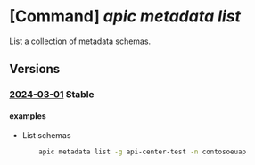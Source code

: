 # [Command] _apic metadata list_

List a collection of metadata schemas.

## Versions

### [2024-03-01](/Resources/mgmt-plane/L3N1YnNjcmlwdGlvbnMve30vcmVzb3VyY2Vncm91cHMve30vcHJvdmlkZXJzL21pY3Jvc29mdC5hcGljZW50ZXIvc2VydmljZXMve30vbWV0YWRhdGFzY2hlbWFz/2024-03-01.xml) **Stable**

<!-- mgmt-plane /subscriptions/{}/resourcegroups/{}/providers/microsoft.apicenter/services/{}/metadataschemas 2024-03-01 -->

#### examples

- List schemas
    ```bash
        apic metadata list -g api-center-test -n contosoeuap
    ```

